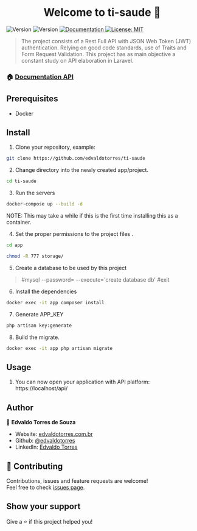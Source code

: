 <h1 align="center">Welcome to ti-saude 👋</h1>
<p>
  <img alt="Version" src="https://img.shields.io/badge/php-7.4-blue.svg?cacheSeconds=2592000" />
  <img alt="Version" src="https://img.shields.io/badge/laravel-8.0-red.svg?cacheSeconds=2592000" />
  <a href="https://documenter.getpostman.com/view/13040502/UzBjrney#c3212110-5be6-45bd-b000-95c6538746ca" target="_blank">
    <img alt="Documentation" src="https://img.shields.io/badge/documentation-yes-brightgreen.svg" />
  </a>
  <a href="#" target="_blank">
    <img alt="License: MIT" src="https://img.shields.io/badge/License-MIT-yellow.svg" />
  </a>
</p>

> The project consists of a Rest Full API with JSON Web Token (JWT) authentication. Relying on good code standards, use of Traits and Form Request Validation. This project has as main objective a constant study on API elaboration in Laravel.

### 🏠 [Documentation API](https://documenter.getpostman.com/view/13040502/UzBjrney#c3212110-5be6-45bd-b000-95c6538746ca)

## Prerequisites

* Docker

## Install

1. Clone your repository, example:

```sh
git clone https://github.com/edvaldotorres/ti-saude
```
2. Change directory into the newly created app/project.

```sh
cd ti-saude
```
3. Run the servers

```sh
docker-compose up --build -d
```
NOTE: This may take a while if this is the first time installing this as a container.

4. Set the proper permissions to the project files .

```sh
cd app
```
```sh
chmod -R 777 storage/
```
5. Create a database to be used by this project

> #mysql --password=  --execute='create database db'
> #exit

6. Install the dependencies

```sh
docker exec -it app composer install
```
7. Generate APP_KEY

```sh
php artisan key:generate
```
8. Build the migrate.

```sh
docker exec -it app php artisan migrate
```
## Usage

1. You can now open your application with API platform: https://localhost/api/

## Author

👤 **Edvaldo Torres de Souza**

* Website: [edvaldotorres.com.br](https://edvaldotorres.com.br/)
* Github: [@edvaldotorres](https://github.com/edvaldotorres)
* LinkedIn: [Edvaldo Torres](https://www.linkedin.com/in/edvaldo-torres-189894150/)

## 🤝 Contributing

Contributions, issues and feature requests are welcome!<br />Feel free to check [issues page](https://github.com/edvaldotorres/ti-saude/issues). 

## Show your support

Give a ⭐️ if this project helped you!
